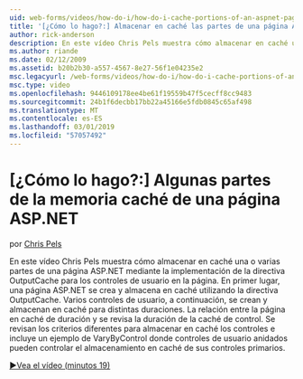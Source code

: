 ```yaml
---
uid: web-forms/videos/how-do-i/how-do-i-cache-portions-of-an-aspnet-page
title: '[¿Cómo lo hago?:] Almacenar en caché las partes de una página ASP.NET | Microsoft Docs'
author: rick-anderson
description: En este vídeo Chris Pels muestra cómo almacenar en caché una o varias partes de una página ASP.NET mediante la implementación de la directiva OutputCache para los controles de usuario en la página. En primer lugar, un...
ms.author: riande
ms.date: 02/12/2009
ms.assetid: b20b2b30-a557-4567-8e27-56f1e04235e2
msc.legacyurl: /web-forms/videos/how-do-i/how-do-i-cache-portions-of-an-aspnet-page
msc.type: video
ms.openlocfilehash: 9446109178ee4be61f19559b47f5cecff8cc9483
ms.sourcegitcommit: 24b1f6decbb17bb22a45166e5fdb0845c65af498
ms.translationtype: MT
ms.contentlocale: es-ES
ms.lasthandoff: 03/01/2019
ms.locfileid: "57057492"
---
```

<a name="how-do-i-cache-portions-of-an-aspnet-page"></a>[¿Cómo lo hago?:] Algunas partes de la memoria caché de una página ASP.NET
====================
por [Chris Pels](https://twitter.com/chrispels)

En este vídeo Chris Pels muestra cómo almacenar en caché una o varias partes de una página ASP.NET mediante la implementación de la directiva OutputCache para los controles de usuario en la página. En primer lugar, una página ASP.NET se crea y almacena en caché utilizando la directiva OutputCache. Varios controles de usuario, a continuación, se crean y almacenan en caché para distintas duraciones. La relación entre la página en caché de duración y se revisa la duración de la caché de control. Se revisan los criterios diferentes para almacenar en caché los controles e incluye un ejemplo de VaryByControl donde controles de usuario anidados pueden controlar el almacenamiento en caché de sus controles primarios.

[&#9654;Vea el vídeo (minutos 19)](https://channel9.msdn.com/Blogs/ASP-NET-Site-Videos/how-do-i-cache-portions-of-an-aspnet-page)

